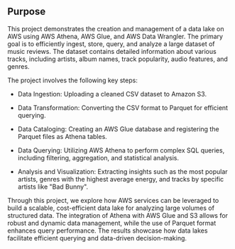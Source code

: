## Purpose
This project demonstrates the creation and management of a data lake on AWS using AWS Athena, AWS Glue, and AWS Data Wrangler. The primary goal is to efficiently ingest, store, query, and analyze a large dataset of music reviews. The dataset contains detailed information about various tracks, including artists, album names, track popularity, audio features, and genres.

The project involves the following key steps:

 - Data Ingestion: Uploading a cleaned CSV dataset to Amazon S3.

 - Data Transformation: Converting the CSV format to Parquet for efficient querying.

 - Data Cataloging: Creating an AWS Glue database and registering the Parquet files as Athena tables.

 - Data Querying: Utilizing AWS Athena to perform complex SQL queries, including filtering, aggregation, and statistical analysis.

 - Analysis and Visualization: Extracting insights such as the most popular artists, genres with the highest average energy, and tracks by specific artists like "Bad Bunny".

Through this project, we explore how AWS services can be leveraged to build a scalable, cost-efficient data lake for analyzing large volumes of structured data. The integration of Athena with AWS Glue and S3 allows for robust and dynamic data management, while the use of Parquet format enhances query performance. The results showcase how data lakes facilitate efficient querying and data-driven decision-making.
